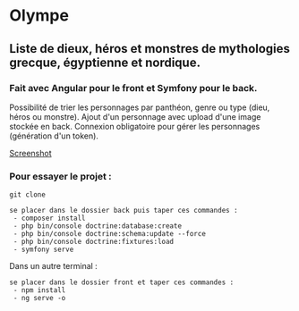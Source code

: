 # Olympe
## Liste de dieux, héros et monstres de mythologies grecque, égyptienne et nordique.

### Fait avec Angular pour le front et Symfony pour le back.

Possibilité de trier les personnages par panthéon, genre ou type (dieu, héros ou monstre).
Ajout d'un personnage avec upload d'une image stockée en back. 
Connexion obligatoire pour gérer les personnages (génération d'un token).

[Screenshot](https://github.com/MaximeRogues/Olympe/blob/master/front/src/assets/images/BC.PNG)

### Pour essayer le projet : 

~~~
git clone
~~~

~~~
se placer dans le dossier back puis taper ces commandes :
 - composer install 
 - php bin/console doctrine:database:create
 - php bin/console doctrine:schema:update --force
 - php bin/console doctrine:fixtures:load
 - symfony serve
~~~
Dans un autre terminal : 
~~~
se placer dans le dossier front et taper ces commandes :
 - npm install 
 - ng serve -o

~~~

